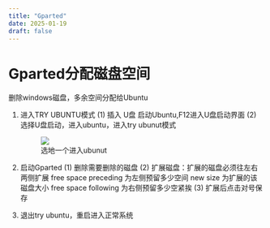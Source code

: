 ```yaml
---
title: "Gparted"
date: 2025-01-19
draft: false
---
```


# Gparted分配磁盘空间

删除windows磁盘，多余空间分配给Ubuntu

1. 进入TRY UBUNTU模式
   (1) 插入 U盘 启动Ubuntu,F12进入U盘启动界面
   (2) 选择U盘启动，进入ubuntu，进入try ubunut模式
    <div class="container">
        <div class="image">
            <figure>
                    <img src="/images/work-record/gparted.png">
                    <figcaption>选地一个进入ubunut</figcaption>
            </figure>
        </div>
    </div>
2. 启动Gparted
   (1) 删除需要删除的磁盘
   (2) 扩展磁盘：扩展的磁盘必须往左右两侧扩展
        free space preceding 为左侧预留多少空间
        new size 为扩展的该磁盘大小
        free space following 为右侧预留多少空紧挨
   (3) 扩展后点击对号保存

3. 退出try ubuntu，重启进入正常系统
